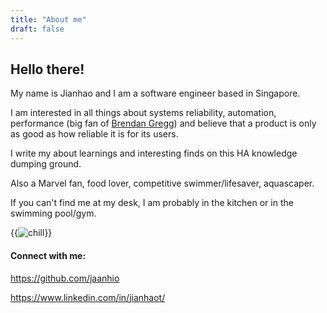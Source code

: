 ```yaml
---
title: "About me"
draft: false
---
```


## Hello there! 

My name is Jianhao and I am a software engineer based in Singapore. 

I am interested in all things about systems reliability, automation, performance (big fan of [Brendan Gregg](https://www.brendangregg.com/)) and believe that a product is only as good as how reliable it is for its users.

I write my about learnings and interesting finds on this HA knowledge dumping ground.

Also a Marvel fan, food lover, competitive swimmer/lifesaver, aquascaper.

If you can't find me at my desk, I am probably in the kitchen or in the swimming pool/gym.

{{<image src="/about/chill.webp" alt="chill" position="center" >}}

#### Connect with me:

https://github.com/jaanhio

https://www.linkedin.com/in/jianhaot/